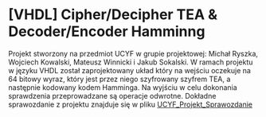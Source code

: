 # [VHDL] Cipher/Decipher TEA & Decoder/Encoder Hamminng

Projekt stworzony na przedmiot UCYF w grupie projektowej: Michał Ryszka, Wojciech Kowalski, Mateusz Winnicki i Jakub Sokalski.
W ramach projektu w języku VHDL został zaprojektowany układ który na wejściu oczekuje na 64 bitowy wyraz, 
który jest przez niego szyfrowany szyfrem TEA, a następnie kodowany kodem Hamminga. Na wyjściu w celu dokonania
sprawdzenia przeprowadzane są operacje odwrotne. Dokładne sprawozdanie z projektu znajduje się w pliku [UCYF_Projekt_Sprawozdanie](UCYF_Projekt_Sprawozdanie.pdf)
